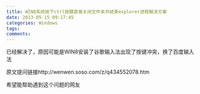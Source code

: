 ```yaml
---
title: WIN8系统按下ctrl按键直接关闭文件夹并结束explorer进程解决方案
date: 2013-05-15 09:17:45
categories: Windows
tags:
comments:
---
```


已经解决了，原因可能是WIN8安装了谷歌输入法出现了按键冲突，换了百度输入法



原文提问链接http://wenwen.soso.com/z/q434552078.htm

希望能帮助遇到这个问题的网友